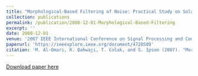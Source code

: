 ```yaml
---
title: "Morphological-Based Filtering of Noise: Practical Study on Solar Images"
collection: publications
permalink: /publication/2008-12-01-Morphological-Based-Filtering
excerpt: ''
date: 2008-12-01
venue: '2007 IEEE International Conference on Signal Processing and Communications'
paperurl: 'https://ieeexplore.ieee.org/document/4728509'
citation: 'M. Al-Omari, R. Qahwaji, T. Colak, and S. Ipson (2007). "Morphological-Based Filtering of Noise: Practical Study on Solar Images," in IEEE International Conference on Signal Processing and Communication, Dubai, United Arab Emirates, pp. 1075-1078.'
---
```


[Download paper here](https://ieeexplore.ieee.org/stamp/stamp.jsp?tp=&arnumber=4728509)
